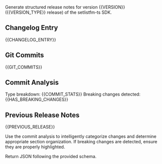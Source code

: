 Generate structured release notes for version {{VERSION}} ({{VERSION_TYPE}} release) of the setlistfm-ts SDK.

## Changelog Entry
{{CHANGELOG_ENTRY}}

## Git Commits
{{GIT_COMMITS}}

## Commit Analysis
Type breakdown: {{COMMIT_STATS}}
Breaking changes detected: {{HAS_BREAKING_CHANGES}}

## Previous Release Notes
{{PREVIOUS_RELEASE}}

Use the commit analysis to intelligently categorize changes and determine appropriate section organization. If breaking changes are detected, ensure they are properly highlighted.

Return JSON following the provided schema.
